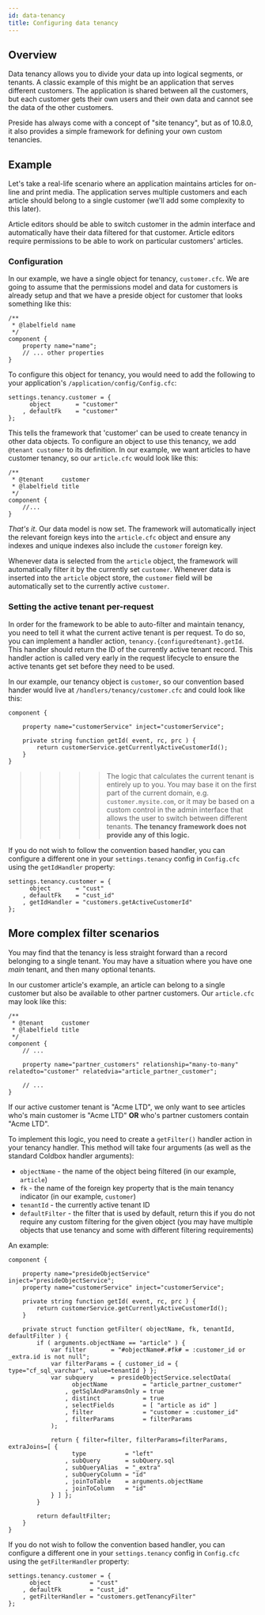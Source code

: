 ```yaml
---
id: data-tenancy
title: Configuring data tenancy
---
```


## Overview

Data tenancy allows you to divide your data up into logical segments, or tenants. A classic example of this might be an application that serves different customers. The application is shared between all the customers, but each customer gets their own users and their own data and cannot see the data of the other customers.

Preside has always come with a concept of "site tenancy", but as of 10.8.0, it also provides a simple framework for defining your own custom tenancies.

## Example

Let's take a real-life scenario where an application maintains articles for on-line and print media. The application serves multiple customers and each article should belong to a single customer (we'll add some complexity to this later).

Article editors should be able to switch customer in the admin interface and automatically have their data filtered for that customer. Article editors require permissions to be able to work on particular customers' articles.

### Configuration

In our example, we have a single object for tenancy, `customer.cfc`. We are going to assume that the permissions model and data for customers is already setup and that we have a preside object for customer that looks something like this:

```luceescript
/**
 * @labelfield name
 */
component {
	property name="name";
	// ... other properties
}
```

To configure this object for tenancy, you would need to add the following to your application's `/application/config/Config.cfc`:

```luceescript
settings.tenancy.customer = {
	  object       = "customer"
	, defaultFk    = "customer"
};
```

This tells the framework that 'customer' can be used to create tenancy in other data objects. To configure an object to use this tenancy, we add `@tenant customer` to its definition. In our example, we want articles to have customer tenancy, so our `article.cfc` would look like this:

```luceescript
/**
 * @tenant     customer
 * @labelfield title
 */
component {
	//... 	
}
```

*That's it*. Our data model is now set. The framework will automatically inject the relevant foreign keys into the `article.cfc` object and ensure any indexes and unique indexes also include the `customer` foreign key.

Whenever data is selected from the `article` object, the framework will automatically filter it by the currently set `customer`. Whenever data is inserted into the `article` object store, the `customer` field will be automatically set to the currently active `customer`.

### Setting the active tenant per-request

In order for the framework to be able to auto-filter and maintain tenancy, you need to tell it what the current active tenant is per request. To do so, you can implement a handler action, `tenancy.{configuredtenant}.getId`. This handler should return the ID of the currently active tenant record. This handler action is called very early in the request lifecycle to ensure the active tenants get set before they need to be used.

In our example, our tenancy object is `customer`, so our convention based hander would live at `/handlers/tenancy/customer.cfc` and could look like this:


```luceescript
component {

	property name="customerService" inject="customerService";

	private string function getId( event, rc, prc ) {
		return customerService.getCurrentlyActiveCustomerId();
	}
}
```

>>>>> The logic that calculates the current tenant is entirely up to you. You may base it on the first part of the current domain, e.g. `customer.mysite.com`, or it may be based on a custom control in the admin interface that allows the user to switch between different tenants. **The tenancy framework does not provide any of this logic.**

If you do not wish to follow the convention based handler, you can configure a different one in your `settings.tenancy` config in `Config.cfc` using the `getIdHandler` property:

```luceescript
settings.tenancy.customer = {
	  object       = "cust"
	, defaultFk    = "cust_id"
	, getIdHandler = "customers.getActiveCustomerId"
};
```

## More complex filter scenarios

You may find that the tenancy is less straight forward than a record belonging to a single tenant. You may have a situation where you have one _main_ tenant, and then many optional tenants.

In our customer article's example, an article can belong to a single customer but also be available to other partner customers. Our `article.cfc` may look like this:

```luceescript
/**
 * @tenant     customer
 * @labelfield title
 */
component {
	// ...

	property name="partner_customers" relationship="many-to-many" relatedto="customer" relatedvia="article_partner_customer";

	// ...
}
```

If our active customer tenant is "Acme LTD", we only want to see articles who's main customer is "Acme LTD" **OR** who's partner customers contain "Acme LTD".

To implement this logic, you need to create a `getFilter()` handler action in your tenancy handler. This method will take four arguments (as well as the standard Coldbox handler arguments):

* `objectName` - the name of the object being filtered (in our example, `article`)
* `fk` - the name of the foreign key property that is the main tenancy indicator (in our example, `customer`)
* `tenantId` - the currently active tenant ID
* `defaultFilter` - the filter that is used by default, return this if you do not require any custom filtering for the given object (you may have multiple objects that use tenancy and some with different filtering requirements)

An example:

```luceescript
component {

	property name="presideObjectService" inject="presideObjectService";
	property name="customerService" inject="customerService";

	private string function getId( event, rc, prc ) {
		return customerService.getCurrentlyActiveCustomerId();
	}

	private struct function getFilter( objectName, fk, tenantId, defaultFilter ) {
		if ( arguments.objectName == "article" ) {
			var filter       = "#objectName#.#fk# = :customer_id or _extra.id is not null";
			var filterParams = { customer_id = { type="cf_sql_varchar", value=tenantId } };
			var subquery     = presideObjectService.selectData(
				  objectName          = "article_partner_customer"
				, getSqlAndParamsOnly = true
				, distinct            = true
				, selectFields        = [ "article as id" ]
				, filter              = "customer = :customer_id"
				, filterParams        = filterParams
			);

			return { filter=filter, filterParams=filterParams, extraJoins=[ {
				  type           = "left"
				, subQuery       = subQuery.sql
				, subQueryAlias  = "_extra"
				, subQueryColumn = "id"
				, joinToTable    = arguments.objectName
				, joinToColumn   = "id"
			} ] };
		}

		return defaultFilter;
	}
}
```

If you do not wish to follow the convention based handler, you can configure a different one in your `settings.tenancy` config in `Config.cfc` using the `getFilterHandler` property:

```luceescript
settings.tenancy.customer = {
	  object           = "cust"
	, defaultFk        = "cust_id"
	, getFilterHandler = "customers.getTenancyFilter"
};
```

